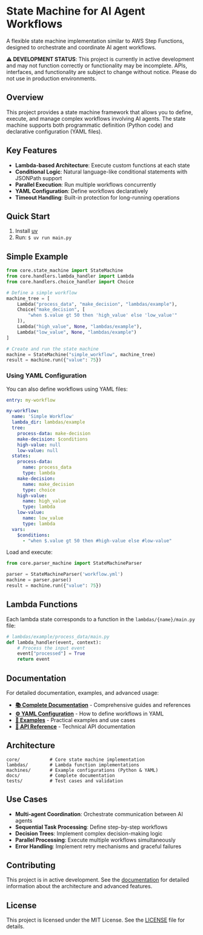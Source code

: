 # State Machine for AI Agent Workflows

A flexible state machine implementation similar to AWS Step Functions, designed to orchestrate and coordinate AI agent workflows.

**⚠️ DEVELOPMENT STATUS**: This project is currently in active development and may not function correctly or functionality may be incomplete. APIs, interfaces, and functionality are subject to change without notice. Please do not use in production environments.

## Overview

This project provides a state machine framework that allows you to define, execute, and manage complex workflows involving AI agents. The state machine supports both programmatic definition (Python code) and declarative configuration (YAML files).

## Key Features

- **Lambda-based Architecture**: Execute custom functions at each state
- **Conditional Logic**: Natural language-like conditional statements with JSONPath support
- **Parallel Execution**: Run multiple workflows concurrently
- **YAML Configuration**: Define workflows declaratively
- **Timeout Handling**: Built-in protection for long-running operations

## Quick Start

1. Install [uv](https://docs.astral.sh/uv/getting-started/installation/)
2. Run: `$ uv run main.py`

## Simple Example

```python
from core.state_machine import StateMachine
from core.handlers.lambda_handler import Lambda
from core.handlers.choice_handler import Choice

# Define a simple workflow
machine_tree = [
    Lambda("process_data", "make_decision", "lambdas/example"),
    Choice("make_decision", [
        "when $.value gt 50 then 'high_value' else 'low_value'"
    ]),
    Lambda("high_value", None, "lambdas/example"),
    Lambda("low_value", None, "lambdas/example")
]

# Create and run the state machine
machine = StateMachine("simple_workflow", machine_tree)
result = machine.run({"value": 75})
```

### Using YAML Configuration

You can also define workflows using YAML files:

```yaml
entry: my-workflow

my-workflow:
  name: 'Simple Workflow'
  lambda_dir: lambdas/example
  tree:
    process-data: make-decision
    make-decision: $conditions
    high-value: null
    low-value: null
  states:
    process-data:
      name: process_data
      type: lambda
    make-decision:
      name: make_decision  
      type: choice
    high-value:
      name: high_value
      type: lambda
    low-value:
      name: low_value
      type: lambda
  vars:
    $conditions:
      - "when $.value gt 50 then #high-value else #low-value"
```

Load and execute:

```python
from core.parser_machine import StateMachineParser

parser = StateMachineParser('workflow.yml')
machine = parser.parse()
result = machine.run({"value": 75})
```

## Lambda Functions

Each lambda state corresponds to a function in the `lambdas/{name}/main.py` file:

```python
# lambdas/example/process_data/main.py
def lambda_handler(event, context):
    # Process the input event
    event["processed"] = True
    return event
```

## Documentation

For detailed documentation, examples, and advanced usage:

- **[📚 Complete Documentation](docs/)** - Comprehensive guides and references
- **[⚙️ YAML Configuration](docs/yaml-configuration.md)** - How to define workflows in YAML
- **[📝 Examples](docs/yaml-examples.md)** - Practical examples and use cases  
- **[🔧 API Reference](docs/api-reference.md)** - Technical API documentation

## Architecture

```
core/           # Core state machine implementation
lambdas/        # Lambda function implementations  
machines/       # Example configurations (Python & YAML)
docs/           # Complete documentation
tests/          # Test cases and validation
```

## Use Cases

- **Multi-agent Coordination**: Orchestrate communication between AI agents
- **Sequential Task Processing**: Define step-by-step workflows
- **Decision Trees**: Implement complex decision-making logic
- **Parallel Processing**: Execute multiple workflows simultaneously
- **Error Handling**: Implement retry mechanisms and graceful failures

## Contributing

This project is in active development. See the [documentation](docs/) for detailed information about the architecture and advanced features.

## License

This project is licensed under the MIT License. See the [LICENSE](LICENSE) file for details.

